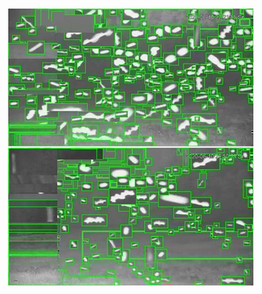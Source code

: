 ![20200610-221925-224930](in/20200610/20200610-221925-224930_0_.jpg)
![20200610-224935-231940](in/20200610/20200610-224935-231940_0_.jpg)
